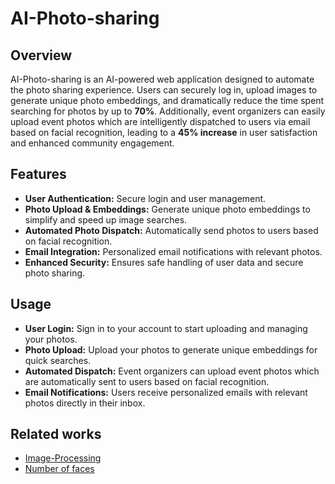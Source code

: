 # AI-Photo-sharing

## Overview
AI-Photo-sharing is an AI-powered web application designed to automate the photo sharing experience. Users can securely log in, upload images to generate unique photo embeddings, and dramatically reduce the time spent searching for photos by up to **70%**. Additionally, event organizers can easily upload event photos which are intelligently dispatched to users via email based on facial recognition, leading to a **45% increase** in user satisfaction and enhanced community engagement.

## Features
- **User Authentication:** Secure login and user management.
- **Photo Upload & Embeddings:** Generate unique photo embeddings to simplify and speed up image searches.
- **Automated Photo Dispatch:** Automatically send photos to users based on facial recognition.
- **Email Integration:** Personalized email notifications with relevant photos.
- **Enhanced Security:** Ensures safe handling of user data and secure photo sharing.

## Usage
- **User Login:** Sign in to your account to start uploading and managing your photos.
- **Photo Upload:** Upload your photos to generate unique embeddings for quick searches.
- **Automated Dispatch:** Event organizers can upload event photos which are automatically sent to users based on facial recognition.
- **Email Notifications:** Users receive personalized emails with relevant photos directly in their inbox.

## Related works
- [Image-Processing](https://github.com/Rahul-Jain-1/Image-Processing/)
- [Number of faces](https://github.com/Rahul-Jain-1/num-faces/)
